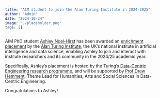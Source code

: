 ```yaml
---
title: "AIM student to join the Alan Turing Institute in 2024-2025"
author: "Admin"
date: "2024-10-24"
image: "./placeholder.png"
tags: []
---
```

AIM PhD student [Ashley Noel-Hirst](https://www.turing.ac.uk/people/doctoral-students/ashley-noel-hirst) has been awarded an [enrichment placement](https://www.turing.ac.uk/work-turing/studentships/enrichment) by the [Alan Turing Institute](https://www.turing.ac.uk/), the UK’s national institute in artificial intelligence and data science, enabling Ashley to join and interact with institute researchers and its community in the 2024/25 academic year.

Specifically, Ashley’s placement is hosted by the Turing’s [Data-Centric Engineering research programme](https://www.turing.ac.uk/research/research-programmes/data-centric-engineering), and will be supported by [Prof Drew Hemment](https://www.turing.ac.uk/people/researchers/drew-hemment), Theme Lead for Humanities, Arts and Social Sciences in Data-Centric Engineering.

Congratulations to Ashley!